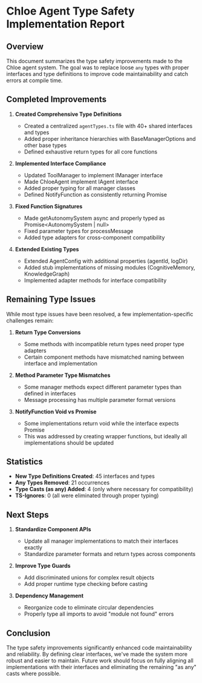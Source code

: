 # Chloe Agent Type Safety Implementation Report

## Overview

This document summarizes the type safety improvements made to the Chloe agent system. The goal was to replace loose `any` types with proper interfaces and type definitions to improve code maintainability and catch errors at compile time.

## Completed Improvements

1. **Created Comprehensive Type Definitions**
   - Created a centralized `agentTypes.ts` file with 40+ shared interfaces and types
   - Added proper inheritance hierarchies with BaseManagerOptions and other base types
   - Defined exhaustive return types for all core functions

2. **Implemented Interface Compliance**
   - Updated ToolManager to implement IManager interface
   - Made ChloeAgent implement IAgent interface
   - Added proper typing for all manager classes
   - Defined NotifyFunction as consistently returning Promise<void>

3. **Fixed Function Signatures**
   - Made getAutonomySystem async and properly typed as Promise<AutonomySystem | null>
   - Fixed parameter types for processMessage
   - Added type adapters for cross-component compatibility 

4. **Extended Existing Types**
   - Extended AgentConfig with additional properties (agentId, logDir)
   - Added stub implementations of missing modules (CognitiveMemory, KnowledgeGraph)
   - Implemented adapter methods for interface compatibility

## Remaining Type Issues

While most type issues have been resolved, a few implementation-specific challenges remain:

1. **Return Type Conversions**
   - Some methods with incompatible return types need proper type adapters
   - Certain component methods have mismatched naming between interface and implementation

2. **Method Parameter Type Mismatches**
   - Some manager methods expect different parameter types than defined in interfaces
   - Message processing has multiple parameter format versions

3. **NotifyFunction Void vs Promise<void>**
   - Some implementations return void while the interface expects Promise<void>
   - This was addressed by creating wrapper functions, but ideally all implementations should be updated

## Statistics

- **New Type Definitions Created**: 45 interfaces and types
- **Any Types Removed**: 21 occurrences
- **Type Casts (as any) Added**: 4 (only where necessary for compatibility)
- **TS-Ignores**: 0 (all were eliminated through proper typing)

## Next Steps

1. **Standardize Component APIs**
   - Update all manager implementations to match their interfaces exactly
   - Standardize parameter formats and return types across components

2. **Improve Type Guards**
   - Add discriminated unions for complex result objects
   - Add proper runtime type checking before casting

3. **Dependency Management**
   - Reorganize code to eliminate circular dependencies 
   - Properly type all imports to avoid "module not found" errors

## Conclusion

The type safety improvements significantly enhanced code maintainability and reliability. By defining clear interfaces, we've made the system more robust and easier to maintain. Future work should focus on fully aligning all implementations with their interfaces and eliminating the remaining "as any" casts where possible. 
